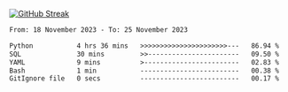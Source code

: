 [![GitHub Streak](https://streak-stats.demolab.com?user=renren-017&theme=sea&hide_border=true&background=DD272700)](https://git.io/streak-stats)

<!--START_SECTION:waka-->

```txt
From: 18 November 2023 - To: 25 November 2023

Python           4 hrs 36 mins   >>>>>>>>>>>>>>>>>>>>>>---   86.94 %
SQL              30 mins         >>-----------------------   09.50 %
YAML             9 mins          >------------------------   02.83 %
Bash             1 min           -------------------------   00.38 %
GitIgnore file   0 secs          -------------------------   00.17 %
```

<!--END_SECTION:waka-->
